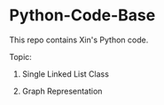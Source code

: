 # Python-Code-Base
This repo contains Xin's Python code.

Topic:
1. Single Linked List Class

2. Graph Representation
